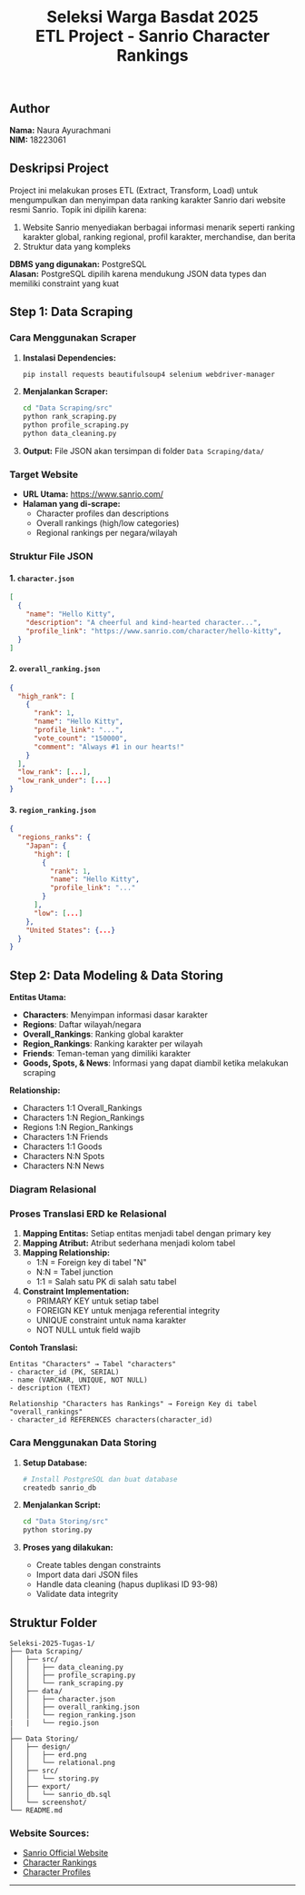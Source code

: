 <h1 align="center">
  <br>
  Seleksi Warga Basdat 2025 <br>
  ETL Project - Sanrio Character Rankings
  <br>
  <br>
</h1>

## Author
**Nama:** Naura Ayurachmani  
**NIM:** 18223061

## Deskripsi Project

Project ini melakukan proses ETL (Extract, Transform, Load) untuk mengumpulkan dan menyimpan data ranking karakter Sanrio dari website resmi Sanrio. Topik ini dipilih karena:

1. Website Sanrio menyediakan berbagai informasi menarik seperti ranking karakter global, ranking regional, profil karakter, merchandise, dan berita
2. Struktur data yang kompleks

**DBMS yang digunakan:** PostgreSQL  
**Alasan:** PostgreSQL dipilih karena mendukung JSON data types dan memiliki constraint yang kuat

## Step 1: Data Scraping

### Cara Menggunakan Scraper

1. **Instalasi Dependencies:**
   ```bash
   pip install requests beautifulsoup4 selenium webdriver-manager
   ```

2. **Menjalankan Scraper:**
   ```bash
   cd "Data Scraping/src"
   python rank_scraping.py
   python profile_scraping.py
   python data_cleaning.py
   ```

3. **Output:** File JSON akan tersimpan di folder `Data Scraping/data/`

### Target Website
- **URL Utama:** https://www.sanrio.com/
- **Halaman yang di-scrape:**
  - Character profiles dan descriptions
  - Overall rankings (high/low categories)  
  - Regional rankings per negara/wilayah

### Struktur File JSON

#### 1. `character.json`
```json
[
  {
    "name": "Hello Kitty",
    "description": "A cheerful and kind-hearted character...",
    "profile_link": "https://www.sanrio.com/character/hello-kitty",
  }
]
```

#### 2. `overall_ranking.json`
```json
{
  "high_rank": [
    {
      "rank": 1,
      "name": "Hello Kitty",
      "profile_link": "...",
      "vote_count": "150000",
      "comment": "Always #1 in our hearts!"
    }
  ],
  "low_rank": [...],
  "low_rank_under": [...]
}
```

#### 3. `region_ranking.json`
```json
{
  "regions_ranks": {
    "Japan": {
      "high": [
        {
          "rank": 1,
          "name": "Hello Kitty",
          "profile_link": "..."
        }
      ],
      "low": [...]
    },
    "United States": {...}
  }
}
```

## Step 2: Data Modeling & Data Storing

**Entitas Utama:**
- **Characters**: Menyimpan informasi dasar karakter
- **Regions**: Daftar wilayah/negara
- **Overall_Rankings**: Ranking global karakter
- **Region_Rankings**: Ranking karakter per wilayah
- **Friends**: Teman-teman yang dimiliki karakter
- **Goods, Spots, & News**: Informasi yang dapat diambil ketika melakukan scraping

**Relationship:**
- Characters 1:1 Overall_Rankings
- Characters 1:N Region_Rankings  
- Regions 1:N Region_Rankings
- Characters 1:N Friends 
- Characters 1:1 Goods
- Characters N:N Spots
- Characters N:N News

### Diagram Relasional

### Proses Translasi ERD ke Relasional

1. **Mapping Entitas:** Setiap entitas menjadi tabel dengan primary key
2. **Mapping Atribut:** Atribut sederhana menjadi kolom tabel
3. **Mapping Relationship:**
   - 1:N = Foreign key di tabel "N"
   - N:N = Tabel junction
   - 1:1 = Salah satu PK di salah satu tabel
4. **Constraint Implementation:**
   - PRIMARY KEY untuk setiap tabel
   - FOREIGN KEY untuk menjaga referential integrity
   - UNIQUE constraint untuk nama karakter
   - NOT NULL untuk field wajib

**Contoh Translasi:**
```
Entitas "Characters" → Tabel "characters"
- character_id (PK, SERIAL)
- name (VARCHAR, UNIQUE, NOT NULL)
- description (TEXT)

Relationship "Characters has Rankings" → Foreign Key di tabel "overall_rankings"
- character_id REFERENCES characters(character_id)
```

### Cara Menggunakan Data Storing

1. **Setup Database:**
   ```bash
   # Install PostgreSQL dan buat database
   createdb sanrio_db
   ```

2. **Menjalankan Script:**
   ```bash
   cd "Data Storing/src"
   python storing.py
   ```

3. **Proses yang dilakukan:**
   - Create tables dengan constraints
   - Import data dari JSON files
   - Handle data cleaning (hapus duplikasi ID 93-98)
   - Validate data integrity
     
## Struktur Folder

```
Seleksi-2025-Tugas-1/
├── Data Scraping/
│   ├── src/
│   │   ├── data_cleaning.py
│   │   ├── profile_scraping.py
│   │   └── rank_scraping.py
│   ├── data/
│   │   ├── character.json
│   │   ├── overall_ranking.json
│   │   └── region_ranking.json
|   |   └── regio.json
│   
├── Data Storing/
│   ├── design/
│   │   ├── erd.png
│   │   └── relational.png
│   ├── src/
│   │   └── storing.py
│   ├── export/
│   │   └── sanrio_db.sql
│   └── screenshot/
└── README.md
```

### Website Sources:
- [Sanrio Official Website](https://www.sanrio.com/)
- [Character Rankings](https://www.sanrio.com/ranking/)
- [Character Profiles](https://www.sanrio.com/characters/)

---
